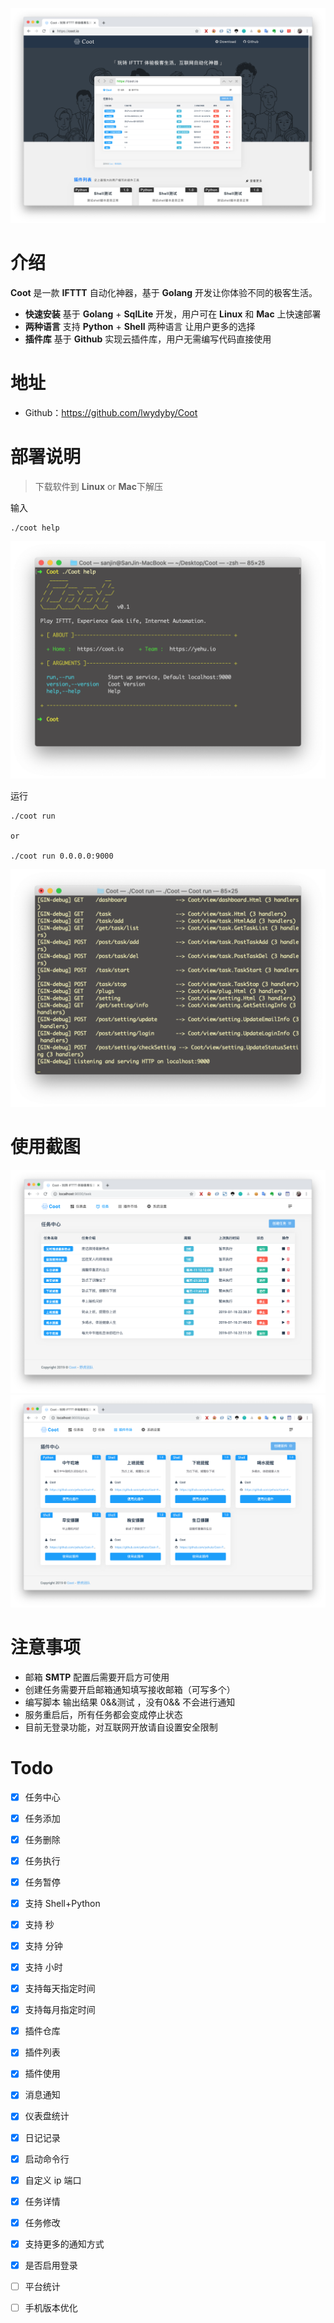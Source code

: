 ![help](./images/coot.png)

# 介绍

**Coot** 是一款 **IFTTT** 自动化神器，基于 **Golang** 开发让你体验不同的极客生活。

- **快速安装** 基于 **Golang** + **SqlLite** 开发，用户可在 **Linux** 和 **Mac** 上快速部署
- **两种语言** 支持 **Python** + **Shell** 两种语言 让用户更多的选择
- **插件库** 基于 **Github** 实现云插件库，用户无需编写代码直接使用

# 地址

- Github：https://github.com/lwydyby/Coot


# 部署说明

> 下载软件到 **Linux** or **Mac**下解压

输入 

```
./coot help
```

![help](./images/help.png)

运行

```
./coot run

or

./coot run 0.0.0.0:9000
```

![run](./images/run.png)

# 使用截图

![task](./images/task.png)
![plug](./images/plug.png)


# 注意事项

- 邮箱 **SMTP** 配置后需要开启方可使用
- 创建任务需要开启邮箱通知填写接收邮箱（可写多个）
- 编写脚本 输出结果 0&&测试 ，没有0&& 不会进行通知
- 服务重启后，所有任务都会变成停止状态
- 目前无登录功能，对互联网开放请自设置安全限制

# Todo

- [x] 任务中心
- [x] 任务添加
- [x] 任务删除
- [x] 任务执行
- [x] 任务暂停
- [x] 支持 Shell+Python
- [x] 支持 秒
- [x] 支持 分钟
- [x] 支持 小时
- [x] 支持每天指定时间
- [x] 支持每月指定时间
- [x] 插件仓库
- [x] 插件列表
- [x] 插件使用
- [x] 消息通知
- [x] 仪表盘统计
- [x] 日记记录
- [x] 启动命令行
- [x] 自定义 ip 端口
- [x] 任务详情
- [x] 任务修改
- [x] 支持更多的通知方式
- [x] 是否启用登录
- [ ] 平台统计
- [ ] 手机版本优化



